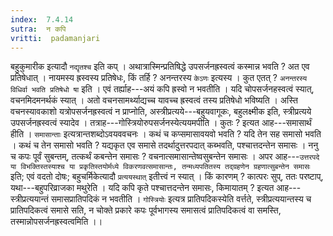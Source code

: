 ```yaml
---
index:  7.4.14
sutra:  न कपि
vritti:  padamanjari
---
```


बहुकुमारीक इत्यादौ `नद्यृतश्च` इति कप् । 
अथात्रास्मिन्प्रतिषिद्धे उपसर्जनह्रस्वत्वं कस्मान्न भवति ? अत एव प्रतिषेधात् । नायमस्य ह्रस्वस्य प्रतिषेधः, किं तर्हि ? अनन्तरस्य `केऽणः` इत्यस्य । कुत एतत् ? `अनन्तरस्य विधिर्वा भवति प्रतिषेधो षा` इति । एवं तर्ह्याह---अयं कपि ह्रस्वो न भवतीति । यदि चोपसर्जनहस्वत्वं स्यात्, वचनमिदमनर्थकं स्यात् । अतो वचनसामर्थ्याद्यच्च यावच्च ह्रस्वत्वं तस्य प्रतिषेधो भविष्यति । अस्ति वचनस्यावकाशो यत्रोपसर्जनह्रस्वत्वं न प्राप्नोति, अस्त्रीप्रत्यये---बहुयवागूकः, बहुलक्ष्मीक इति, स्त्रीप्रत्यये उपसर्जनह्रस्वत्वं स्यादेव । तत्राह---गोस्त्रियोरुपसर्जनस्येत्ययमपीति । कुतः ? इत्यत आह---समासार्थं हीति । `समासान्ताः` इत्यत्रान्तशब्दोऽवयववचनः । कथं च कप्समासावयवो भवति ? यदि तेन सह समासो भवति । कथं च तेन समासो भवति ? यद्यकृत एव समासे तदर्थादुत्तरपदात् कब्भवति, पश्चात्तदन्तेन समासः ।
ननु च कपः पूर्वं सुबन्तम्, तत्कर्थं कबन्तेन समासः ? वचनात्समासान्तेष्वसुबन्तेन समासः । अपर आह---`उत्तरपदे या विभक्तिस्तस्याश्च या प्रकृतिस्तयोर्मध्ये विकरणवत्समासान्तः, तन्मध्यपतितस्य तद्ग्रहणेन ग्रहणात्सुबन्तेन समासः` इति; एवं वदतो दोषः; बहुचर्मिकेत्यादौ `प्रत्ययस्थात्` इतीत्त्वं न स्यात् । किं कारणम् ? कात्परः सुप्, ततः परष्टाप्, यथा---बहुपरिव्राजका मथुरेति । यदि कपि कृते पश्चात्तदन्तेन समासः, किमायातम् ? इत्यत आह---स्त्रीप्रत्ययान्तं समासप्रातिपदिकं न भवतीति । `गोस्त्रियोः` इत्यत्र प्रातिपदिकस्येति वर्त्तते, स्त्रीप्रत्ययान्तस्य च प्रातिपदिकत्वं समासे सति, न चोक्ते प्रकारे कपः पूर्वभागस्य समासत्वं प्रातिपदिकत्वं वा समस्ति, तस्मान्नोपसर्जनह्रस्वत्वमिति ।।
